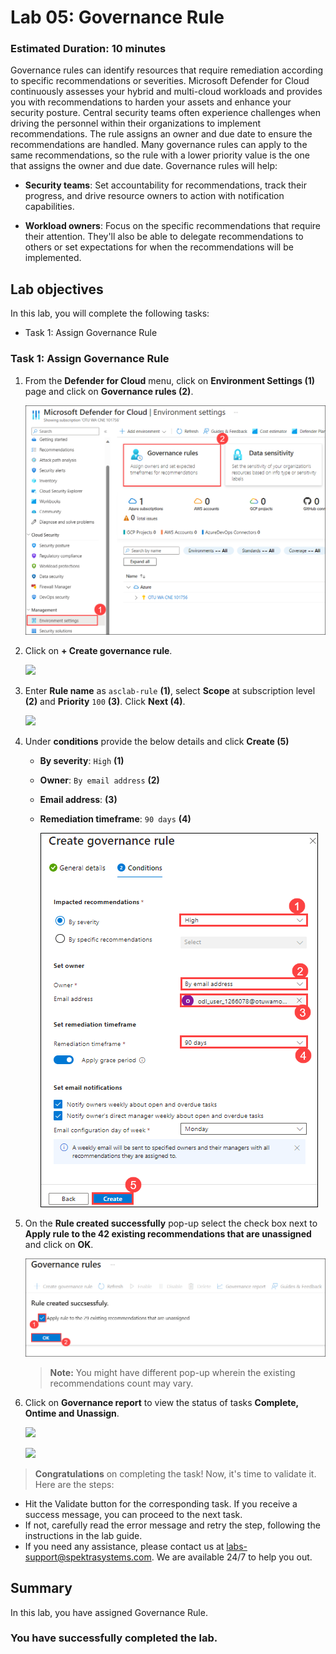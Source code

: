 # Lab 05: Governance Rule

### Estimated Duration: 10 minutes

Governance rules can identify resources that require remediation according to specific recommendations or severities. Microsoft Defender for Cloud continuously assesses your hybrid and multi-cloud workloads and provides you with recommendations to harden your assets and enhance your security posture.
Central security teams often experience challenges when driving the personnel within their organizations to implement recommendations. 
The rule assigns an owner and due date to ensure the recommendations are handled. Many governance rules can apply to the same recommendations, so the rule with a lower priority value is the one that assigns the owner and due date. Governance rules will help:

- **Security teams**: Set accountability for recommendations, track their progress, and drive resource owners to action with notification capabilities.

- **Workload owners**: Focus on the specific recommendations that require their attention. They'll also be able to delegate recommendations to others or set expectations for when the recommendations will be implemented.

## Lab objectives

In this lab, you will complete the following tasks:

- Task 1: Assign Governance Rule

### Task 1: Assign Governance Rule

1. From the **Defender for Cloud** menu, click on **Environment Settings (1)** page and click on **Governance rules (2)**.

   ![](../images/defender1.7.png)

1. Click on **+ Create governance rule**.

   ![](../images/m1-img20.png)

1. Enter **Rule name** as `asclab-rule` **(1)**, select **Scope** at subscription level **(2)** and **Priority** `100` **(3)**. Click **Next (4)**.

   ![](../images/m1-img21.png)
    
1. Under **conditions** provide the below details and click **Create (5)**
	
   - **By severity**: `High` **(1)**
   - **Owner**: `By email address` **(2)**
   - **Email address**: <inject key="AzureAdUserEmail"></inject> **(3)**
   - **Remediation timeframe**: `90 days` **(4)**

     ![](../images/m1-img22_new.png)

1. On the **Rule created successfully** pop-up select the check box next to **Apply rule to the 42 existing recommendations that are unassigned** and click on **OK**.

   ![](../images/a1.6.png)

   >**Note:** You might have different pop-up wherein the existing recommendations count may vary.

1. Click on **Governance report** to view the status of tasks **Complete, Ontime and Unassign**.

   ![](../images/m1-img23.png)
    
   ![](../images/m1-img24.png)

> **Congratulations** on completing the task! Now, it's time to validate it. Here are the steps:
 
- Hit the Validate button for the corresponding task. If you receive a success message, you can proceed to the next task. 
- If not, carefully read the error message and retry the step, following the instructions in the lab guide.
- If you need any assistance, please contact us at labs-support@spektrasystems.com. We are available 24/7 to help you out.

<validation step="5f242815-a4bb-4a74-a4c1-b360304165fb" />

## Summary

In this lab, you have assigned Governance Rule.

### You have successfully completed the lab.
